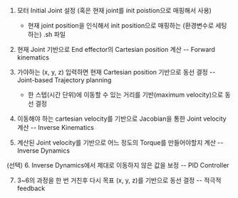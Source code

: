 1. 모터 Initial Joint 설정 (혹은 현재 joint를 init poistion으로 매핑해서 사용)

   - 현재 joint position을 인식해서 init position으로 매핑하는 (환경변수로 세팅하는) .sh 파일

2. 현재 Joint 기반으로 End effector의 Cartesian position 계산 -- Forward kinematics

3. 가야하는 (x, y, z) 입력하면 현재 Cartesian position 기반으로 동선 결정 -- Joint-based Trajectory planning

   - 한 스텝(시간 단위)에 이동할 수 있는 거리를 기반(maximum velocity)으로 동선 결정

4. 이동해야 하는 cartesian velocity를 기반으로 Jacobian을 통한 Joint velocity 계산 -- Inverse Kinematics

5. 계산된 Joint velocity를 기반으로 어느 정도의 Torque를 만들어야할지 계산 -- Inverse Dynamics

(선택) 6. Inverse Dynamics에서 제대로 이동하지 않은 값을 보정 -- PID Controller

7. 3~6의 과정을 한 번 거친후 다시 목표 (x, y, z)를 기반으로 동선 결정 -- 적극적 feedback
